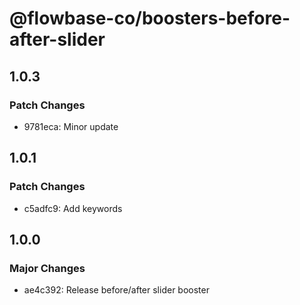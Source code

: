# @flowbase-co/boosters-before-after-slider

## 1.0.3

### Patch Changes

- 9781eca: Minor update

## 1.0.1

### Patch Changes

- c5adfc9: Add keywords

## 1.0.0

### Major Changes

- ae4c392: Release before/after slider booster
